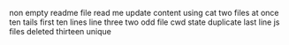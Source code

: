 non empty readme file
read me update
content using cat
two files at once
ten tails
first ten lines
line three
two odd file
cwd state
duplicate last line
js files deleted
thirteen unique
